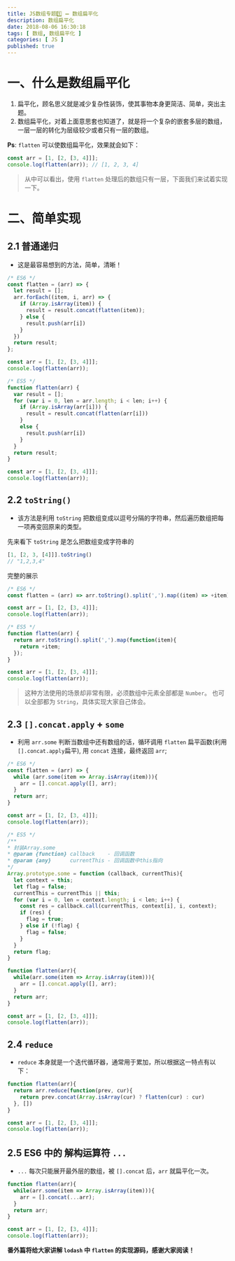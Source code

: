 ```yaml
---
title: JS数组专题1️⃣ ➖ 数组扁平化
description: 数组扁平化
date: 2018-08-06 16:30:18
tags: [ 数组, 数组扁平化 ]
categories: [ JS ]
published: true
---
```

# 一、什么是数组扁平化

1. 扁平化，顾名思义就是减少复杂性装饰，使其事物本身更简洁、简单，突出主题。
2. 数组扁平化，对着上面意思套也知道了，就是将一个复杂的嵌套多层的数组，一层一层的转化为层级较少或者只有一层的数组。

**Ps**: `flatten` 可以使数组扁平化，效果就会如下：

```js
const arr = [1, [2, [3, 4]]];
console.log(flatten(arr)); // [1, 2, 3, 4]
```

> 从中可以看出，使用 `flatten` 处理后的数组只有一层，下面我们来试着实现一下。

# 二、简单实现

## 2.1 普通递归

* 这是最容易想到的方法，简单，清晰！

```js
/* ES6 */
const flatten = (arr) => {
  let result = [];
  arr.forEach((item, i, arr) => {
    if (Array.isArray(item)) {
      result = result.concat(flatten(item));
    } else {
      result.push(arr[i])
    }
  })
  return result;
};

const arr = [1, [2, [3, 4]]];
console.log(flatten(arr));
```

```js
/* ES5 */
function flatten(arr) {
  var result = [];
  for (var i = 0, len = arr.length; i < len; i++) {
    if (Array.isArray(arr[i])) {
      result = result.concat(flatten(arr[i]))
    }
    else {
      result.push(arr[i])
    }
  }
  return result;
}

const arr = [1, [2, [3, 4]]];
console.log(flatten(arr));
```

## 2.2 `toString()`

* 该方法是利用 `toString` 把数组变成以逗号分隔的字符串，然后遍历数组把每一项再变回原来的类型。

先来看下 `toString` 是怎么把数组变成字符串的

```js
[1, [2, 3, [4]]].toString()
// "1,2,3,4"
```

完整的展示

```js
/* ES6 */
const flatten = (arr) => arr.toString().split(',').map((item) => +item);

const arr = [1, [2, [3, 4]]];
console.log(flatten(arr));
```

```js
/* ES5 */
function flatten(arr) {
  return arr.toString().split(',').map(function(item){
    return +item;
  });
}

const arr = [1, [2, [3, 4]]];
console.log(flatten(arr));
```

> 这种方法使用的场景却非常有限，必须数组中元素全部都是 `Number`。
> 也可以全部都为 `String`，具体实现大家自己体会。

## 2.3 `[].concat.apply` + `some`

* 利用 `arr.some` 判断当数组中还有数组的话，循环调用 `flatten` 扁平函数(利用 `[].concat.apply`扁平), 用 `concat` 连接，最终返回 `arr`;

```js
/* ES6 */
const flatten = (arr) => {
  while (arr.some(item => Array.isArray(item))){
    arr = [].concat.apply([], arr);
  }
  return arr;
}

const arr = [1, [2, [3, 4]]];
console.log(flatten(arr));
```

```js
/* ES5 */
/**
* 封装Array.some
* @param {function} callback    - 回调函数
* @param {any}      currentThis - 回调函数中this指向
*/
Array.prototype.some = function (callback, currentThis){
  let context = this;
  let flag = false;
  currentThis = currentThis || this;
  for (var i = 0, len = context.length; i < len; i++) {
    const res = callback.call(currentThis, context[i], i, context);
    if (res) {
      flag = true;
    } else if (!flag) {
      flag = false;
    }
  }
  return flag;
}

function flatten(arr){
  while(arr.some(item => Array.isArray(item))){
    arr = [].concat.apply([], arr);
  }
  return arr;
}

const arr = [1, [2, [3, 4]]];
console.log(flatten(arr));
```

## 2.4 `reduce`

* `reduce` 本身就是一个迭代循环器，通常用于累加，所以根据这一特点有以下：

```js
function flatten(arr){
  return arr.reduce(function(prev, cur){
    return prev.concat(Array.isArray(cur) ? flatten(cur) : cur)
  }, [])
}

const arr = [1, [2, [3, 4]]];
console.log(flatten(arr));
```

## 2.5 ES6 中的 解构运算符 `...`

* `...` 每次只能展开最外层的数组，被 `[].concat` 后，`arr` 就扁平化一次。

```js
function flatten(arr){
  while(arr.some(item => Array.isArray(item))){
    arr = [].concat(...arr);
  }
  return arr;
}

const arr = [1, [2, [3, 4]]];
console.log(flatten(arr));
```

**番外篇将给大家讲解 `lodash` 中 `flatten` 的实现源码，感谢大家阅读！**
